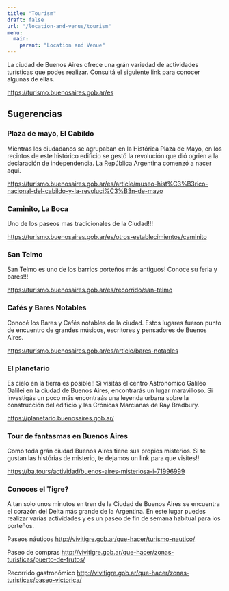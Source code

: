 ```yaml
---
title: "Tourism"
draft: false
url: "/location-and-venue/tourism"
menu:
  main:
    parent: "Location and Venue"
---
```

La ciudad de Buenos Aires ofrece una grán variedad de actividades turísticas que podes realizar. Consultá el siguiente link para conocer algunas de ellas.

https://turismo.buenosaires.gob.ar/es

## Sugerencias

### Plaza de mayo, El Cabildo
Mientras los ciudadanos se agrupaban en la Histórica Plaza de Mayo, en los recintos de este histórico edificio se gestó la revolución que dió ogrien a la declaración de independencia. La República Argentina comenzó a nacer aquí.

https://turismo.buenosaires.gob.ar/es/article/museo-hist%C3%B3rico-nacional-del-cabildo-y-la-revoluci%C3%B3n-de-mayo

### Caminito, La Boca
Uno de los paseos mas tradicionales de la Ciudad!!! 

https://turismo.buenosaires.gob.ar/es/otros-establecimientos/caminito

### San Telmo
San Telmo es uno de los barrios porteños más antiguos! Conoce su feria y bares!!!

https://turismo.buenosaires.gob.ar/es/recorrido/san-telmo

### Cafés y Bares Notables
Conocé los Bares y Cafés notables de la ciudad. Estos lugares fueron punto de encuentro de grandes músicos, escritores y pensadores de Buenos Aires.

https://turismo.buenosaires.gob.ar/es/article/bares-notables

### El planetario
Es cielo en la tierra es posible!! Si visitás el centro Astronómico Galileo Galilei en la ciudad de Buenos Aires, encontrarás un lugar maravilloso. Si investigás un poco más encontraás una leyenda urbana sobre la construcción del edificio y las Crónicas Marcianas de Ray Bradbury.

https://planetario.buenosaires.gob.ar/

### Tour de fantasmas en Buenos Aires
Como toda grán ciudad Buenos Aires tiene sus propios misterios. Si te gustan las histórias de misterio, te dejamos un link para que visites!!

https://ba.tours/actividad/buenos-aires-misteriosa-i-71996999

### Conoces el Tigre?
A tan solo unos minutos en tren de la Ciudad de Buenos Aires se encuentra el corazón del Delta más grande de la Argentina. En este lugar puedes realizar varias actividades y es un paseo de fin de semana habitual para los porteños.

Paseos náuticos
http://vivitigre.gob.ar/que-hacer/turismo-nautico/

Paseo de compras
http://vivitigre.gob.ar/que-hacer/zonas-turisticas/puerto-de-frutos/

Recorrido gastronómico
http://vivitigre.gob.ar/que-hacer/zonas-turisticas/paseo-victorica/
